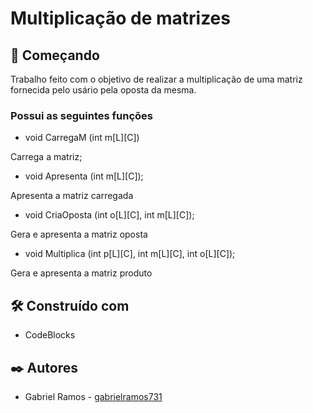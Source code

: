 # Multiplicação de matrizes

## 🚀 Começando
Trabalho feito com o objetivo de realizar a multiplicação de uma matriz fornecida pelo usário pela oposta da mesma.

### Possui as seguintes funções
* void CarregaM (int m[L][C])

Carrega a matriz;

- void Apresenta (int m[L][C]);

Apresenta a matriz carregada

- void CriaOposta (int o[L][C], int m[L][C]);

Gera e apresenta a matriz oposta

- void Multiplica (int p[L][C], int m[L][C], int o[L][C]);

Gera e apresenta a matriz produto


## 🛠️ Construído com
- CodeBlocks

## ✒️ Autores
- Gabriel Ramos - [gabrielramos731](https://github.com/gabrielramos731)
